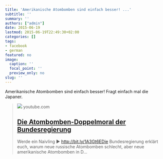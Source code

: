 ```yaml
---
title: 'Amerikanische Atombomben sind einfach besser! ...'
subtitle: ''
summary: ''
authors: ["admin"]
date: 2015-06-19
lastmod: 2015-06-19T22:49:30+02:00
categories: []
tags:
- facebook
- german
featured: no
image:
  caption: ''
  focal_point: ''
  preview_only: no
slug: ''
---
```

Amerikanische Atombomben sind einfach besser! Fragt einfach mal die Japaner.
> [![](https://i.ytimg.com/vi/C4RalenYhoY/maxresdefault.jpg)](https://www.youtube.com/watch?v=C4RalenYhoY)
> youtube.com
> ## [Die Atombomben-Doppelmoral der Bundesregierung](https://www.youtube.com/watch?v=C4RalenYhoY)
>
>Werde ein Naivling ► http://bit.ly/1A3Gt6EDie Bundesregierung erklärt euch, warum neue russische Atombomben schlecht, aber neue amerikanische Atombomben in D...


